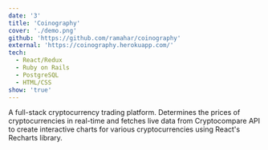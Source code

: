 ```yaml
---
date: '3'
title: 'Coinography'
cover: './demo.png'
github: 'https://github.com/ramahar/coinography'
external: 'https://coinography.herokuapp.com/'
tech:
  - React/Redux
  - Ruby on Rails
  - PostgreSQL
  - HTML/CSS
show: 'true'
---
```


A full-stack cryptocurrency trading platform. Determines the prices of cryptocurrencies in real-time and fetches live data from Cryptocompare API to create interactive charts for various cryptocurrencies using React's Recharts library.
